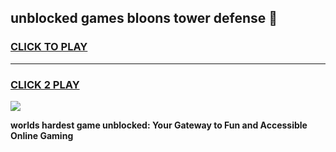 
## unblocked games bloons tower defense 👋
<h3>
<a href="https://premium.freeplayer.one?title=unblocked_games_bloons_tower_defense&ref=13F">CLICK TO PLAY</a></h3>
<hr>

<h3>
<a href="https://premium.freeplayer.one?title=unblocked_games_bloons_tower_defense&ref=13F">CLICK 2 PLAY</a>
  
</h3>

<a href="https://premium.freeplayer.one?title=unblocked_games_bloons_tower_defense&ref=12F/"><img src="https://clearcache.store/games.png"></a>


**worlds hardest game unblocked: Your Gateway to Fun and Accessible Online Gaming**
